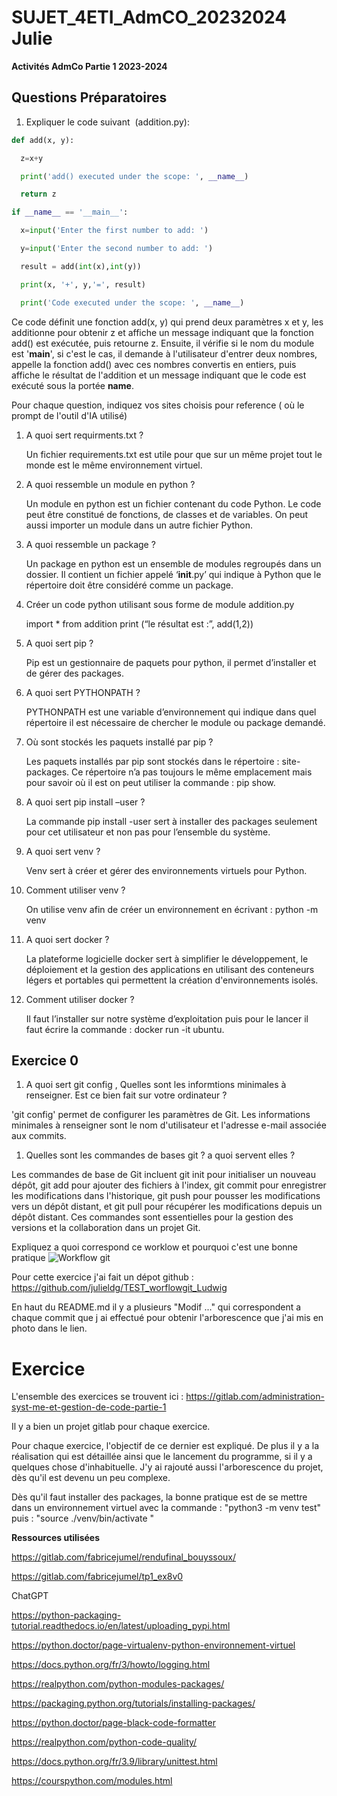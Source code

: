 # SUJET_4ETI_AdmCO_20232024 Julie

**Activités AdmCo Partie 1 2023-2024**


## Questions Préparatoires

  1. Expliquer le code suivant  (addition.py):
```python
def add(x, y):

  z=x+y

  print('add() executed under the scope: ', __name__)

  return z

if __name__ == '__main__':

  x=input('Enter the first number to add: ')

  y=input('Enter the second number to add: ')

  result = add(int(x),int(y))

  print(x, '+', y,'=', result)

  print('Code executed under the scope: ', __name__)
```

Ce code définit une fonction add(x, y) qui prend deux paramètres x et y, les additionne pour obtenir z et affiche un message indiquant que la fonction add() est exécutée, puis retourne z. Ensuite, il vérifie si le nom du module est '__main__', si c'est le cas, il demande à l'utilisateur d'entrer deux nombres, appelle la fonction add() avec ces nombres convertis en entiers, puis affiche le résultat de l'addition et un message indiquant que le code est exécuté sous la portée __name__.

Pour chaque question, indiquez vos sites choisis pour reference ( où le prompt de l'outil d'IA utilisé)

  1. A quoi sert requirments.txt ?

     Un fichier requirements.txt est utile pour que sur un même projet tout le monde est le même environnement virtuel.

  1. A quoi ressemble un module en python ?

     Un module en python est un fichier contenant du code Python. Le code peut être constitué de fonctions, de classes et de variables.      On peut aussi importer un module dans un autre fichier Python.

  1. A quoi ressemble un package ?

     Un package en python est un ensemble de modules regroupés dans un dossier. Il contient un fichier appelé ‘__init__.py’ qui indique      à Python que le répertoire doit être considéré comme un package.

  1. Créer un code python utilisant sous forme de module addition.py

     import * from addition
     print (“le résultat est :”, add(1,2))


  1. A quoi sert pip ?

     Pip est un gestionnaire de paquets pour python, il permet d’installer et de gérer des packages.

  1. A quoi sert PYTHONPATH ?

     PYTHONPATH est une variable d’environnement qui indique dans quel répertoire il est nécessaire de chercher le module ou package         demandé.

  1. Où sont stockés les paquets installé par pip ?

     Les paquets installés par pip sont stockés dans le répertoire : site-packages. Ce répertoire n’a pas toujours le même emplacement       mais pour savoir où il est on peut utiliser la commande : pip show.

  1. A quoi sert pip install –user ?

     La commande pip install -user sert à installer des packages seulement pour cet utilisateur et non pas pour l’ensemble du système.

  1. A quoi sert venv ?

     Venv sert à créer et gérer des environnements virtuels pour Python.

  1. Comment utiliser venv ?

     On utilise venv afin de créer un environnement en écrivant : python -m venv <environment name>

  1. A quoi sert docker ?

     La plateforme logicielle docker sert à simplifier le développement, le déploiement et la gestion des applications en utilisant des      conteneurs légers et portables qui permettent la création d'environnements isolés.

  1. Comment utiliser docker ?

     Il faut l’installer sur notre système d’exploitation puis pour le lancer il faut écrire la commande : docker run -it ubuntu.

## Exercice 0

1. A quoi sert git config , Quelles sont les informtions minimales à renseigner. Est ce bien fait sur votre ordinateur ?

'git config' permet de configurer les paramètres de Git. Les informations minimales à renseigner sont le nom d'utilisateur et l'adresse e-mail associée aux commits.

1. Quelles sont les commandes de bases git ? a quoi servent elles ?
   
Les commandes de base de Git incluent git init pour initialiser un nouveau dépôt, git add pour ajouter des fichiers à l'index, git commit pour enregistrer les modifications dans l'historique, git push pour pousser les modifications vers un dépôt distant, et git pull pour récupérer les modifications depuis un dépôt distant. Ces commandes sont essentielles pour la gestion des versions et la collaboration dans un projet Git.

Expliquez a quoi correspond ce worklow et pourquoi c'est une bonne pratique 
![ Workflow git ](images/git-model@2x_m.png)


 Pour cette exercice j'ai fait un dépot github : <https://github.com/julieldg/TEST_worflowgit_Ludwig>

 En haut du README.md il y a plusieurs "Modif ..." qui correspondent a chaque commit que j ai effectué pour obtenir l'arborescence que j'ai mis en photo dans le lien.

 # Exercice 

 L'ensemble des exercices se trouvent ici : <https://gitlab.com/administration-syst-me-et-gestion-de-code-partie-1>

 Il y a bien un projet gitlab pour chaque exercice.

 Pour chaque exercice, l'objectif de ce dernier est expliqué. De plus il y a la réalisation qui est détaillée ainsi que le lancement du programme, si il y a quelques chose d'inhabituelle. J'y ai rajouté aussi l'arborescence du projet, dès qu'il est devenu un peu complexe.

Dès qu'il faut installer des packages, la bonne pratique est de se mettre dans un environnement virtuel avec la commande :
"python3 -m venv test"
puis :
"source ./venv/bin/activate "


**Ressources utilisées** 

<https://gitlab.com/fabricejumel/rendufinal_bouyssoux/>

<https://gitlab.com/fabricejumel/tp1_ex8v0>

ChatGPT

<https://python-packaging-tutorial.readthedocs.io/en/latest/uploading_pypi.html>

[<https://python.doctor/page-virtualenv-python-environnement-virtuel>](https://docs.python.org/fr/3/library/venv.html)

<https://docs.python.org/fr/3/howto/logging.html>

<https://realpython.com/python-modules-packages/>

<https://packaging.python.org/tutorials/installing-packages/>

<https://python.doctor/page-black-code-formatter>

<https://realpython.com/python-code-quality/>

<https://docs.python.org/fr/3.9/library/unittest.html>

<https://courspython.com/modules.html>






